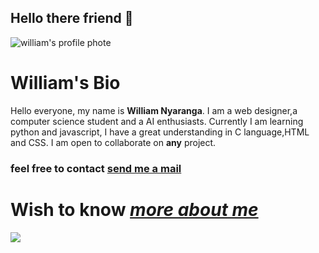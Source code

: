 ## Hello there friend 👋


 ![william's profile phote](https://github.com/William-nyarash/mypage/assets/114805151/6b07e089-6698-4153-aa20-78e72aff0b1f)  
# William's Bio
Hello everyone, my name is **William Nyaranga**. I am a web designer,a computer science student and  a AI enthusiasts.
Currently I am learning python and javascript, I have a great understanding in C language,HTML and CSS.
I am open to collaborate on **any** project.
### feel free to contact [send me a mail](owetywilliamnyaranga@gmail.com)
 

  # Wish to know [*more about me*](william-nyarash.github.io/william.github.io) 
  
  <img 
   src="https://github-readme-stats.vercel.app/api?username=william-Nyarash&show_icons=true&theme=tokyonight" 
/>
<!-- 👋 Hi, I’m @William-nyarash 
- 👀 I’m interested in  AI and web application.
- 🌱 I’m currently learning html,css,python and c programming languages.
- 💞️ I’m looking to collaborate on creating application to help in diagnosis and treatment of eye defects.
- 📫 How to reach me via owetywilliamnyaranga@gmail.com.
very soon I'll be launching something so be on the look out.

William-nyarash/William-nyarash is a ✨ special ✨ repository because its `README.md` (this file) appears on your GitHub profile.
You can click the Preview link to take a look at your changes.
 -->
